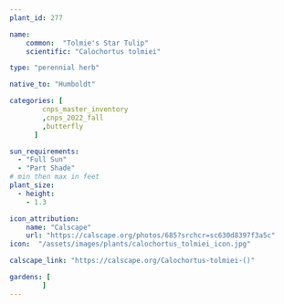 ```yaml
---
plant_id: 277

name: 
    common:  "Tolmie's Star Tulip"    
    scientific: "Calochortus tolmiei"  

type: "perennial herb"

native_to: "Humboldt"

categories: [
        cnps_master_inventory
        ,cnps_2022_fall
        ,butterfly
      ]

sun_requirements:
  - "Full Sun"
  - "Part Shade"
# min then max in feet
plant_size:
  - height: 
    - 1.3

icon_attribution: 
    name: "Calscape"
    url: "https://calscape.org/photos/685?srchcr=sc630d8397f3a5c"
icon:  "/assets/images/plants/calochortus_tolmiei_icon.jpg"

calscape_link: "https://calscape.org/Calochortus-tolmiei-()"

gardens: [ 
        ]
---
```


